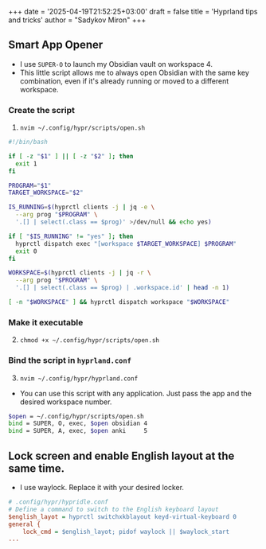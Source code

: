 +++
date = '2025-04-19T21:52:25+03:00'
draft = false
title = 'Hyprland tips and tricks'
author = "Sadykov Miron"
+++

## Smart App Opener
- I use `SUPER-O` to launch my Obsidian vault on workspace 4.
- This little script allows me to always open Obsidian with the same key combination, even if it's already running or moved to a different workspace.

### Create the script
1. `nvim ~/.config/hypr/scripts/open.sh`

```bash
#!/bin/bash

if [ -z "$1" ] || [ -z "$2" ]; then
  exit 1
fi

PROGRAM="$1"
TARGET_WORKSPACE="$2"

IS_RUNNING=$(hyprctl clients -j | jq -e \
  --arg prog "$PROGRAM" \
  '.[] | select(.class == $prog)' >/dev/null && echo yes)

if [ "$IS_RUNNING" != "yes" ]; then
  hyprctl dispatch exec "[workspace $TARGET_WORKSPACE] $PROGRAM"
  exit 0
fi

WORKSPACE=$(hyprctl clients -j | jq -r \
  --arg prog "$PROGRAM" \
  '.[] | select(.class == $prog) | .workspace.id' | head -n 1)

[ -n "$WORKSPACE" ] && hyprctl dispatch workspace "$WORKSPACE"
```
### Make it executable
2. `chmod +x ~/.config/hypr/scripts/open.sh`

### Bind the script in `hyprland.conf`
3. `nvim ~/.config/hypr/hyprland.conf`
- You can use this script with any application. Just pass the app and the desired workspace number.
```bash
$open = ~/.config/hypr/scripts/open.sh
bind = SUPER, O, exec, $open obsidian 4
bind = SUPER, A, exec, $open anki     5
```

## Lock screen and enable English layout at the same time.
- I use waylock. Replace it with your desired locker.
```ini
# .config/hypr/hypridle.conf
# Define a command to switch to the English keyboard layout
$english_layot = hyprctl switchxkblayout keyd-virtual-keyboard 0
general {
    lock_cmd = $english_layot; pidof waylock || $waylock_start
...
 ``` 

